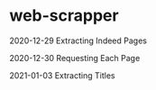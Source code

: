 # web-scrapper

2020-12-29  Extracting Indeed Pages

2020-12-30  Requesting Each Page

2021-01-03  Extracting Titles
